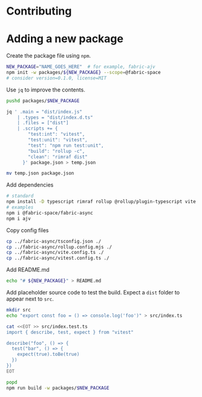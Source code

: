 # Contributing

# Adding a new package
Create the package file using `npm`.
```bash
NEW_PACKAGE="NAME_GOES_HERE"  # for example, fabric-ajv
npm init -w packages/${NEW_PACKAGE} --scope=@fabric-space
# consider version=0.1.0, license=MIT
```

Use `jq` to improve the contents.
```bash
pushd packages/$NEW_PACKAGE

jq ' .main = "dist/index.js"
    | .types = "dist/index.d.ts"
    | .files = ["dist"]
    | .scripts += {
        "test:int": "vitest",
        "test:unit": "vitest",
        "test": "npm run test:unit",
        "build": "rollup -c",
        "clean": "rimraf dist"
      }' package.json > temp.json

mv temp.json package.json
```

Add dependencies
```bash
# standard
npm install -D typescript rimraf rollup @rollup/plugin-typescript vite vitest vite-tsconfig-paths
# examples
npm i @fabric-space/fabric-async
npm i ajv
```

Copy config files
```bash
cp ../fabric-async/tsconfig.json ./
cp ../fabric-async/rollup.config.mjs ./
cp ../fabric-async/vite.config.ts ./
cp ../fabric-async/vitest.config.ts ./
```

Add README.md
```bash
echo "# ${NEW_PACKAGE}" > README.md
```

Add placeholder source code to test the build. Expect a `dist` folder to appear next to `src`.
```bash
mkdir src
echo "export const foo = () => console.log('foo')" > src/index.ts

cat <<EOT >> src/index.test.ts
import { describe, test, expect } from "vitest"

describe("foo", () => {
  test("bar", () => {
    expect(true).toBe(true)
  })
})
EOT

popd
npm run build -w packages/$NEW_PACKAGE
```
